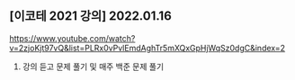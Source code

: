 ## [이코테 2021 강의] 2022.01.16
https://www.youtube.com/watch?v=2zjoKjt97vQ&list=PLRx0vPvlEmdAghTr5mXQxGpHjWqSz0dgC&index=2

1. 강의 듣고 문제 풀기 및 매주 백준 문제 풀기
